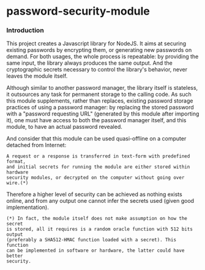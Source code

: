 password-security-module
========================

### Introduction

This project creates a Javascript library for NodeJS. It aims at securing
existing passwords by encrypting them, or generating new passwords on demand.
For both usages, the whole process is repeatable: by providing the same input,
the library always produces the same output. And the cryptographic secrets
necessary to control the library's behavior, never leaves the module itself.

Although similar to another password manager, the library itself is stateless,
it outsources any task for permanent storage to the calling code. As such this
module supplements, rather than replaces, existing password storage practices
of using a password manager: by replacing the stored password with a "password
requesting URL" (generated by this module after importing it), one must have
access to both the password manager itself, and this module, to have an actual
password revealed.

And consider that this module can be used quasi-offline on a computer detached
from Internet:

	A request or a response is transferred in text-form with predefined format,
	and initial secrets for running the module are either stored within hardware
	security modules, or decrypted on the computer without going over wire.(*)

Therefore a higher level of security can be	achieved as nothing exists online,
and from any output one cannot infer the secrets used (given good
implementation).

	(*) In fact, the module itself does not make assumption on how the secret
	is stored, all it requires is a random oracle function with 512 bits output
	(preferably a SHA512-HMAC function loaded with a secret). This function
	can be implemented in software or hardware, the latter could have better
	security.


